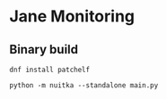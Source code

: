 # Jane Monitoring 


## Binary build

    dnf install patchelf

    python -m nuitka --standalone main.py
